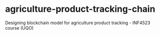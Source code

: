 # agriculture-product-tracking-chain
Designing blockchain model for agriculture product tracking - INF4523 course (UQO)
